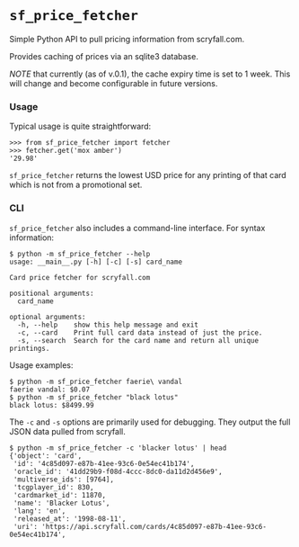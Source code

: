 # `sf_price_fetcher`

Simple Python API to pull pricing information from scryfall.com.

Provides caching of prices via an sqlite3 database.

*NOTE* that currently (as of v.0.1), the cache expiry time is set to 1 week.
This will change and become configurable in future versions.

### Usage

Typical usage is quite straightforward:

    >>> from sf_price_fetcher import fetcher
    >>> fetcher.get('mox amber')
    '29.98'

`sf_price_fetcher` returns the lowest USD price for any printing of that card
which is not from a promotional set.

### CLI

`sf_price_fetcher` also includes a command-line interface.  For syntax information:

    $ python -m sf_price_fetcher --help
    usage: __main__.py [-h] [-c] [-s] card_name

    Card price fetcher for scryfall.com

    positional arguments:
      card_name

    optional arguments:
      -h, --help    show this help message and exit
      -c, --card    Print full card data instead of just the price.
      -s, --search  Search for the card name and return all unique printings.

Usage examples:

    $ python -m sf_price_fetcher faerie\ vandal
    faerie vandal: $0.07
    $ python -m sf_price_fetcher "black lotus"
    black lotus: $8499.99

The `-c` and `-s` options are primarily used for debugging.
They output the full JSON data pulled from scryfall.

    $ python -m sf_price_fetcher -c 'blacker lotus' | head
    {'object': 'card',
     'id': '4c85d097-e87b-41ee-93c6-0e54ec41b174',
     'oracle_id': '41dd29b9-f08d-4ccc-8dc0-da11d2d456e9',
     'multiverse_ids': [9764],
     'tcgplayer_id': 830,
     'cardmarket_id': 11870,
     'name': 'Blacker Lotus',
     'lang': 'en',
     'released_at': '1998-08-11',
     'uri': 'https://api.scryfall.com/cards/4c85d097-e87b-41ee-93c6-0e54ec41b174',
